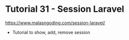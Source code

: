 # Tutorial 31 - Session Laravel
https://www.malasngoding.com/session-laravel/

- Tutorial to show, add, remove session
